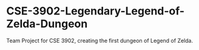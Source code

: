 # CSE-3902-Legendary-Legend-of-Zelda-Dungeon
Team Project for CSE 3902, creating the first dungeon of Legend of Zelda.
